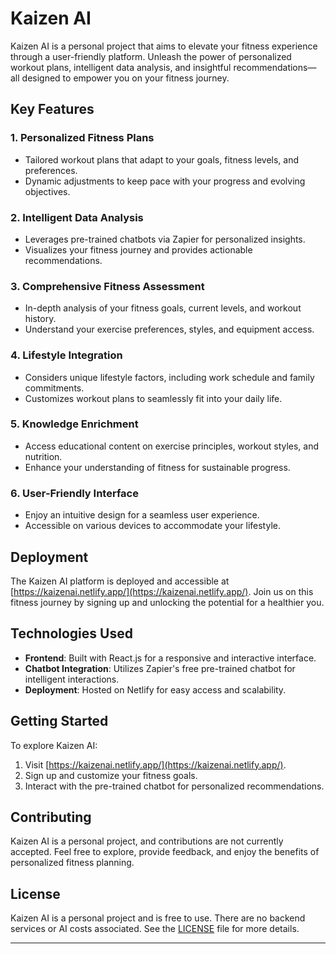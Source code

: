 # Kaizen AI

Kaizen AI is a personal project that aims to elevate your fitness experience through a user-friendly platform. Unleash the power of personalized workout plans, intelligent data analysis, and insightful recommendations—all designed to empower you on your fitness journey.

## Key Features

### 1. Personalized Fitness Plans
- Tailored workout plans that adapt to your goals, fitness levels, and preferences.
- Dynamic adjustments to keep pace with your progress and evolving objectives.

### 2. Intelligent Data Analysis
- Leverages pre-trained chatbots via Zapier for personalized insights.
- Visualizes your fitness journey and provides actionable recommendations.

### 3. Comprehensive Fitness Assessment
- In-depth analysis of your fitness goals, current levels, and workout history.
- Understand your exercise preferences, styles, and equipment access.

### 4. Lifestyle Integration
- Considers unique lifestyle factors, including work schedule and family commitments.
- Customizes workout plans to seamlessly fit into your daily life.

### 5. Knowledge Enrichment
- Access educational content on exercise principles, workout styles, and nutrition.
- Enhance your understanding of fitness for sustainable progress.

### 6. User-Friendly Interface
- Enjoy an intuitive design for a seamless user experience.
- Accessible on various devices to accommodate your lifestyle.

## Deployment

The Kaizen AI platform is deployed and accessible at [https://kaizenai.netlify.app/](https://kaizenai.netlify.app/). Join us on this fitness journey by signing up and unlocking the potential for a healthier you.

## Technologies Used

- **Frontend**: Built with React.js for a responsive and interactive interface.
- **Chatbot Integration**: Utilizes Zapier's free pre-trained chatbot for intelligent interactions.
- **Deployment**: Hosted on Netlify for easy access and scalability.

## Getting Started

To explore Kaizen AI:

1. Visit [https://kaizenai.netlify.app/](https://kaizenai.netlify.app/).
2. Sign up and customize your fitness goals.
3. Interact with the pre-trained chatbot for personalized recommendations.

## Contributing

Kaizen AI is a personal project, and contributions are not currently accepted. Feel free to explore, provide feedback, and enjoy the benefits of personalized fitness planning.

## License

Kaizen AI is a personal project and is free to use. There are no backend services or AI costs associated. See the [LICENSE](LICENSE) file for more details.

---

